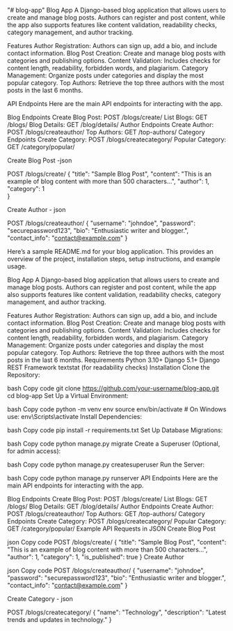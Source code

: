 "# blog-app" 
Blog App
A Django-based blog application that allows users to create and manage blog posts. Authors can register and post content, while the app also supports features like content validation, readability checks, category management, and author tracking.

Features
Author Registration: Authors can sign up, add a bio, and include contact information.
Blog Post Creation: Create and manage blog posts with categories and publishing options.
Content Validation: Includes checks for content length, readability, forbidden words, and plagiarism.
Category Management: Organize posts under categories and display the most popular category.
Top Authors: Retrieve the top three authors with the most posts in the last 6 months.

API Endpoints
Here are the main API endpoints for interacting with the app.

Blog Endpoints
Create Blog Post: POST /blogs/create/
List Blogs: GET /blogs/
Blog Details: GET /blog/details/
Author Endpoints
Create Author: POST /blogs/createauthor/
Top Authors: GET /top-authors/
Category Endpoints
Create Category: POST /blogs/createcategory/
Popular Category: GET /category/popular/


Create Blog Post -json

POST /blogs/create/
{
  "title": "Sample Blog Post",
  "content": "This is an example of blog content with more than 500 characters...",
  "author": 1,
  "category": 1  
}

Create Author - json

POST /blogs/createauthor/
{
  "username": "johndoe",
  "password": "securepassword123",
  "bio": "Enthusiastic writer and blogger.",
  "contact_info": "contact@example.com"
}


Here’s a sample README.md for your blog application. This provides an overview of the project, installation steps, setup instructions, and example usage.

Blog App
A Django-based blog application that allows users to create and manage blog posts. Authors can register and post content, while the app also supports features like content validation, readability checks, category management, and author tracking.

Features
Author Registration: Authors can sign up, add a bio, and include contact information.
Blog Post Creation: Create and manage blog posts with categories and publishing options.
Content Validation: Includes checks for content length, readability, forbidden words, and plagiarism.
Category Management: Organize posts under categories and display the most popular category.
Top Authors: Retrieve the top three authors with the most posts in the last 6 months.
Requirements
Python 3.10+
Django 5.1+
Django REST Framework
textstat (for readability checks)
Installation
Clone the Repository:

bash
Copy code
git clone https://github.com/your-username/blog-app.git
cd blog-app
Set Up a Virtual Environment:

bash
Copy code
python -m venv env
source env/bin/activate   # On Windows use: env\Scripts\activate
Install Dependencies:

bash
Copy code
pip install -r requirements.txt
Set Up Database Migrations:

bash
Copy code
python manage.py migrate
Create a Superuser (Optional, for admin access):

bash
Copy code
python manage.py createsuperuser
Run the Server:

bash
Copy code
python manage.py runserver
API Endpoints
Here are the main API endpoints for interacting with the app.

Blog Endpoints
Create Blog Post: POST /blogs/create/
List Blogs: GET /blogs/
Blog Details: GET /blog/details/
Author Endpoints
Create Author: POST /blogs/createauthor/
Top Authors: GET /top-authors/
Category Endpoints
Create Category: POST /blogs/createcategory/
Popular Category: GET /category/popular/
Example API Requests in JSON
Create Blog Post

json
Copy code
POST /blogs/create/
{
  "title": "Sample Blog Post",
  "content": "This is an example of blog content with more than 500 characters...",
  "author": 1,
  "category": 1,
  "is_published": true
}
Create Author

json
Copy code
POST /blogs/createauthor/
{
  "username": "johndoe",
  "password": "securepassword123",
  "bio": "Enthusiastic writer and blogger.",
  "contact_info": "contact@example.com"
}

Create Category - json

POST /blogs/createcategory/
{
  "name": "Technology",
  "description": "Latest trends and updates in technology."
}
